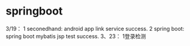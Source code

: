 # springboot
3/19：
 1 seconedhand:
         android app link service success.
 2  spring boot:
         spring boot mybatis jsp test success.
3、23：
     1登录检测
